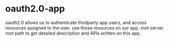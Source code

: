 # oauth2.0-app
oauth2.0 allows us to authenticate thirdparty app users, and access resources assigned to the user. use those resources on our app.
visit server root path to get detailed description and APIs written on this app.
